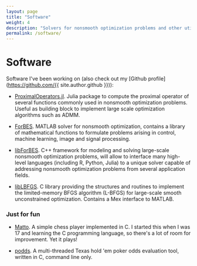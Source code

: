 ```yaml
---
layout: page
title: "Software"
weight: 4
description: "Solvers for nonsmooth optimization problems and other utilities I wrote in C, Julia, MATLAB."
permalink: /software/
---
```


# Software

Software I've been working on (also check out my [Github profile](https://github.com/{{ site.author.github }})):

* [ProximalOperators.jl](https://github.com/kul-forbes/ProximalOperators.jl). Julia package to compute the proximal operator of several functions commonly used in nonsmooth optimization problems. Useful as building block to implement large scale optimization algorithms such as ADMM.

* [ForBES](http://kul-forbes.github.io/ForBES/). MATLAB solver for nonsmooth optimization, contains a library of
mathematical functions to formulate problems arising in control, machine
learning, image and signal processing.

* [libForBES](http://kul-forbes.github.io/libForBES/). C++ framework for modeling and solving large-scale nonsmooth
optimization problems, will allow to interface many high-level languages
(including R, Python, Julia) to a unique solver capable of addressing nonsmooth
optimization problems from several application fields.

* [libLBFGS](http://github.com/lostella/libLBFGS/). C library providing the structures and routines to implement the
limited-memory BFGS algorithm (L-BFGS) for large-scale smooth unconstrained
optimization. Contains a Mex interface to MATLAB.

### Just for fun

* [Matto](http://github.com/lostella/matto/). A simple chess player implemented in C. I started this when I was 17
and learning the C programming language, so there's a lot of room for
improvement. Yet it plays!

* [podds](http://github.com/lostella/podds/). A multi-threaded Texas hold 'em poker odds evaluation tool, written in C, command line only.
